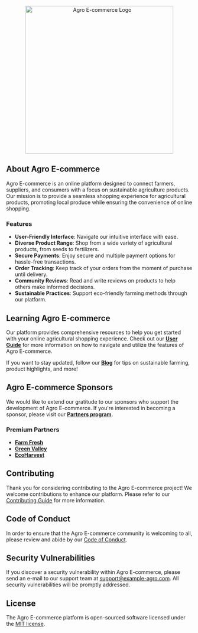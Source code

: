 <p align="center"><a href="https://example-agro.com" target="_blank"><img src="https://github.com/sanad-bhowmik/Agro_E-commerce/blob/main/public/img/mockuper.png" width="400" alt="Agro E-commerce Logo"></a></p>


## About Agro E-commerce

Agro E-commerce is an online platform designed to connect farmers, suppliers, and consumers with a focus on sustainable agriculture products. Our mission is to provide a seamless shopping experience for agricultural products, promoting local produce while ensuring the convenience of online shopping.

### Features

- **User-Friendly Interface**: Navigate our intuitive interface with ease.
- **Diverse Product Range**: Shop from a wide variety of agricultural products, from seeds to fertilizers.
- **Secure Payments**: Enjoy secure and multiple payment options for hassle-free transactions.
- **Order Tracking**: Keep track of your orders from the moment of purchase until delivery.
- **Community Reviews**: Read and write reviews on products to help others make informed decisions.
- **Sustainable Practices**: Support eco-friendly farming methods through our platform.

## Learning Agro E-commerce

Our platform provides comprehensive resources to help you get started with your online agricultural shopping experience. Check out our **[User Guide](https://example-agro.com/docs)** for more information on how to navigate and utilize the features of Agro E-commerce.

If you want to stay updated, follow our **[Blog](https://example-agro.com/blog)** for tips on sustainable farming, product highlights, and more!

## Agro E-commerce Sponsors

We would like to extend our gratitude to our sponsors who support the development of Agro E-commerce. If you're interested in becoming a sponsor, please visit our **[Partners program](https://example-agro.com/partners)**.

### Premium Partners

- **[Farm Fresh](https://farmfresh.com)**
- **[Green Valley](https://greenvalley.com)**
- **[EcoHarvest](https://ecoharvest.com)**

## Contributing

Thank you for considering contributing to the Agro E-commerce project! We welcome contributions to enhance our platform. Please refer to our [Contributing Guide](https://example-agro.com/docs/contributing) for more information.

## Code of Conduct

In order to ensure that the Agro E-commerce community is welcoming to all, please review and abide by our [Code of Conduct](https://example-agro.com/docs/code-of-conduct).

## Security Vulnerabilities

If you discover a security vulnerability within Agro E-commerce, please send an e-mail to our support team at [support@example-agro.com](mailto:support@example-agro.com). All security vulnerabilities will be promptly addressed.

## License

The Agro E-commerce platform is open-sourced software licensed under the [MIT license](https://opensource.org/licenses/MIT).
